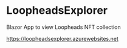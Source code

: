 # LoopheadsExplorer
Blazor App to view Loopheads NFT collection

https://loopheadsexplorer.azurewebsites.net
